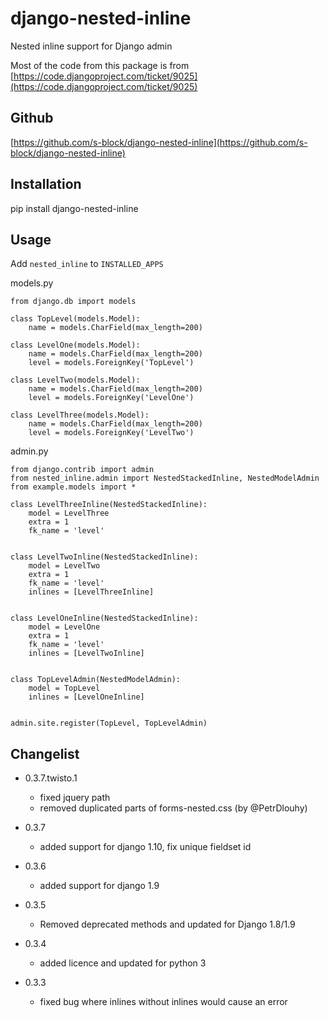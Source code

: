django-nested-inline
====================

Nested inline support for Django admin

Most of the code from this package is from [https://code.djangoproject.com/ticket/9025](https://code.djangoproject.com/ticket/9025)

Github
------

[https://github.com/s-block/django-nested-inline](https://github.com/s-block/django-nested-inline)


Installation
------------

pip install django-nested-inline


Usage
-----

Add `nested_inline` to `INSTALLED_APPS`

models.py

    from django.db import models

    class TopLevel(models.Model):
        name = models.CharField(max_length=200)

    class LevelOne(models.Model):
        name = models.CharField(max_length=200)
        level = models.ForeignKey('TopLevel')

    class LevelTwo(models.Model):
        name = models.CharField(max_length=200)
        level = models.ForeignKey('LevelOne')

    class LevelThree(models.Model):
        name = models.CharField(max_length=200)
        level = models.ForeignKey('LevelTwo')


admin.py

    from django.contrib import admin
    from nested_inline.admin import NestedStackedInline, NestedModelAdmin
    from example.models import *

    class LevelThreeInline(NestedStackedInline):
        model = LevelThree
        extra = 1
        fk_name = 'level'


    class LevelTwoInline(NestedStackedInline):
        model = LevelTwo
        extra = 1
        fk_name = 'level'
        inlines = [LevelThreeInline]


    class LevelOneInline(NestedStackedInline):
        model = LevelOne
        extra = 1
        fk_name = 'level'
        inlines = [LevelTwoInline]


    class TopLevelAdmin(NestedModelAdmin):
        model = TopLevel
        inlines = [LevelOneInline]


    admin.site.register(TopLevel, TopLevelAdmin)



Changelist
----------

- 0.3.7.twisto.1
    - fixed jquery path
    - removed duplicated parts of forms-nested.css (by @PetrDlouhy)

- 0.3.7
    - added support for django 1.10, fix unique fieldset id

- 0.3.6
    - added support for django 1.9

- 0.3.5
    - Removed deprecated methods and updated for Django 1.8/1.9

- 0.3.4
    - added licence and updated for python 3

- 0.3.3
    - fixed bug where inlines without inlines would cause an error
